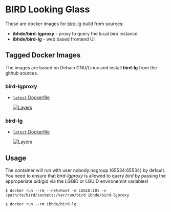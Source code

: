 # BIRD Looking Glass

These are docker images for [bird-lg](https://github.com/sileht/bird-lg) build from sources:
- **ibhde/bird-lgproxy** - proxy to query the local *bird* instance
- **ibhde/bird-lg** - web based frontend UI


## Tagged Docker Images

The images are based on Debain GNU/Linux and install **bird-lg** from the github sources.

### bird-lgproxy

* [`latest` Dockerfile](https://github.com/DE-IBH/bird-lg-docker/blob/master/bird-lgproxy/Dockerfile)

  [![Layers](https://images.microbadger.com/badges/image/ibhde/bird-lgproxy:latest.svg)](https://images.microbadger.com/badges/image/ibhde/bird-lgproxy:latest)

### bird-lg

* [`latest` Dockerfile](https://github.com/DE-IBH/bird-lg-docker/blob/master/bird-lg/Dockerfile)

  [![Layers](https://images.microbadger.com/badges/image/ibhde/bird-lg:latest.svg)](https://images.microbadger.com/badges/image/ibhde/bird-lg:latest)


## Usage

The container will run with user nobody:nogroup (65534:65534) by default. You need to ensure that *bird-lgproxy* is allowed to query *bird* by passing the approperiate uid/gid via the LGGID or LGUID environemnt variables!

```
$ docker run --rm --net=host -e LGGID:101 -v /path/to/bird/sockets:/var/run/bird ibhde/bird-lgproxy
```

```
$ docker run --rm ibhde/bird-lg
```

